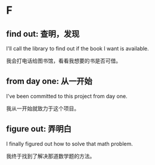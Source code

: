 # F

## find out: 查明，发现

I'll call the library to find out if the book I want is available.

我会打电话给图书馆，看看我想要的书是否可借。

## from day one: 从一开始

I've been committed to this project from day one.

我从一开始就致力于这个项目。

## figure out: 弄明白

I finally figured out how to solve that math problem.

我终于找到了解决那道数学题的方法。